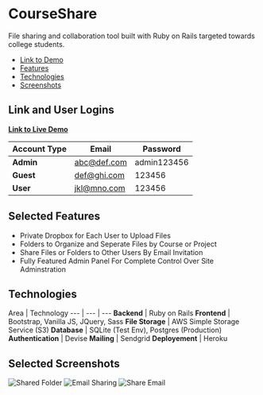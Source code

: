 # CourseShare 
File sharing and collaboration tool built with Ruby on Rails targeted towards college students. 


* [Link to Demo](https://young-fjord-81368.herokuapp.com/) 
* [Features](#Features)
* [Technologies](#Technologies)
* [Screenshots](#Screenshots)


## Link and User Logins

**[Link to Live Demo](https://young-fjord-81368.herokuapp.com/)**

Account Type | Email | Password
--- | --- | ---
**Admin** | abc@def.com | admin123456
**Guest** |  def@ghi.com | 123456
**User** |  jkl@mno.com | 123456

## Selected Features
* Private Dropbox for Each User to Upload Files
* Folders to Organize and Seperate Files by Course or Project
* Share Files or Folders to Other Users By Email Invitation
* Fully Featured Admin Panel For Complete Control Over Site Adminstration

## Technologies
Area | Technology 
--- | --- | ---
**Backend** | Ruby on Rails
**Frontend** |  Bootstrap, Vanilla JS, JQuery, Sass
**File Storage** | AWS Simple Storage Service (S3)
**Database** |  SQLite (Test Env), Postgres (Production)
**Authentication** | Devise
**Mailing** | Sendgrid
**Deployement** |  Heroku


## Selected Screenshots


![Shared Folder](https://images2.imgbox.com/1a/5d/4sKAKZHZ_o.png)
![Email Sharing](https://images2.imgbox.com/0c/71/acqxXQFJ_o.png)
![Share Email](https://cs290-final-bucket.s3.amazonaws.com/uploads/item/attachment/14/Share_Email.png)
	